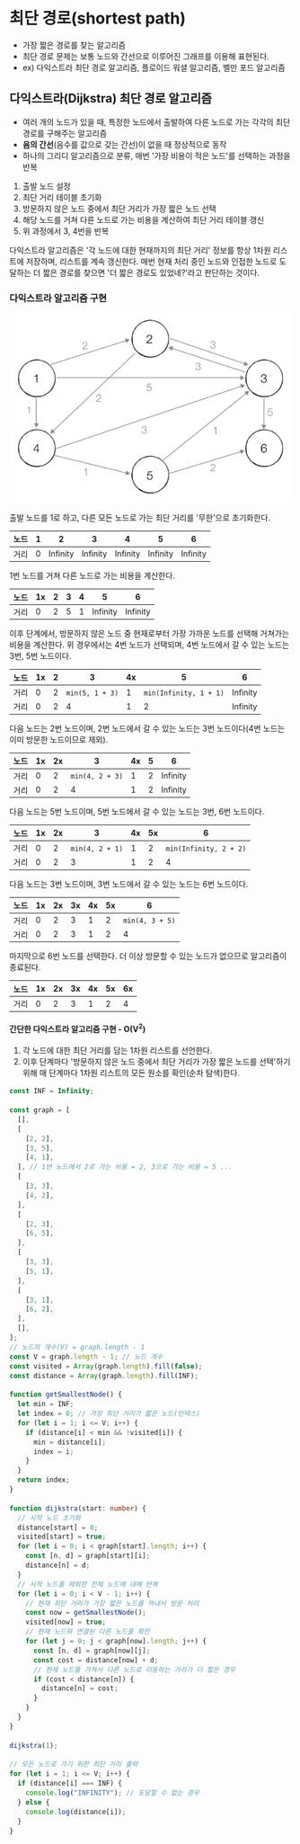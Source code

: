 # 최단 경로(shortest path)

- 가장 짧은 경로를 찾는 알고리즘
- 최단 경로 문제는 보통 노드와 간선으로 이루어진 그래프를 이용해 표현된다.
- ex) 다익스트라 최단 경로 알고리즘, 플로이드 워셜 알고리즘, 벨만 포드 알고리즘

## 다익스트라(Dijkstra) 최단 경로 알고리즘

- 여러 개의 노드가 있을 때, 특정한 노드에서 출발하여 다른 노드로 가는 각각의 최단 경로를 구해주는 알고리즘
- **음의 간선**(음수를 값으로 갖는 간선)이 없을 때 정상적으로 동작
- 하나의 그리디 알고리즘으로 분류, 매번 '가장 비용이 적은 노드'를 선택하는 과정을 반복

1. 출발 노드 설정
2. 최단 거리 테이블 초기화
3. 방문하지 않은 노드 중에서 최단 거리가 가장 짧은 노드 선택
4. 해당 노드를 거쳐 다른 노드로 가는 비용을 계산하여 최단 거리 테이블 갱신
5. 위 과정에서 3, 4번을 반복

다익스트라 알고리즘은 '각 노드에 대한 현재까지의 최단 거리' 정보를 항상 1차원 리스트에 저장하며, 리스트를 계속 갱신한다. 매번 현재 처리 중인 노드와 인접한 노드로 도달하는 더 짧은 경로를 찾으면 '더 짧은 경로도 있었네?'라고 판단하는 것이다.

### 다익스트라 알고리즘 구현

![dijkstra graph example](https://github.com/WilleLee/docs/blob/main/assets/dijkstra_graph_example.jpeg?raw=true)

출발 노드를 1로 하고, 다른 모든 노드로 가는 최단 거리를 '무한'으로 초기화한다.

| 노드 | 1   | 2        | 3        | 4        | 5        | 6        |
| ---- | --- | -------- | -------- | -------- | -------- | -------- |
| 거리 | 0   | Infinity | Infinity | Infinity | Infinity | Infinity |

1번 노드를 거쳐 다른 노드로 가는 비용을 계산한다.

| 노드 | 1x  | 2   | 3   | 4   | 5        | 6        |
| ---- | --- | --- | --- | --- | -------- | -------- |
| 거리 | 0   | 2   | 5   | 1   | Infinity | Infinity |

이후 단계에서, 방문하지 않은 노드 중 현재로부터 가장 가까운 노드를 선택해 거쳐가는 비용을 계산한다. 위 경우에서는 4번 노드가 선택되며, 4번 노드에서 갈 수 있는 노드는 3번, 5번 노드이다.

| 노드 | 1x  | 2   | 3               | 4x  | 5                      | 6        |
| ---- | --- | --- | --------------- | --- | ---------------------- | -------- |
| 거리 | 0   | 2   | `min(5, 1 + 3)` | 1   | `min(Infinity, 1 + 1)` | Infinity |
| 거리 | 0   | 2   | 4               | 1   | 2                      | Infinity |

다음 노드는 2번 노드이며, 2번 노드에서 갈 수 있는 노드는 3번 노드이다(4번 노드는 이미 방문한 노드이므로 제외).

| 노드 | 1x  | 2x  | 3               | 4x  | 5   | 6        |
| ---- | --- | --- | --------------- | --- | --- | -------- |
| 거리 | 0   | 2   | `min(4, 2 + 3)` | 1   | 2   | Infinity |
| 거리 | 0   | 2   | 4               | 1   | 2   | Infinity |

다음 노드는 5번 노드이며, 5번 노드에서 갈 수 있는 노드는 3번, 6번 노드이다.

| 노드 | 1x  | 2x  | 3               | 4x  | 5x  | 6                      |
| ---- | --- | --- | --------------- | --- | --- | ---------------------- |
| 거리 | 0   | 2   | `min(4, 2 + 1)` | 1   | 2   | `min(Infinity, 2 + 2)` |
| 거리 | 0   | 2   | 3               | 1   | 2   | 4                      |

다음 노드는 3번 노드이며, 3번 노드에서 갈 수 있는 노드는 6번 노드이다.

| 노드 | 1x  | 2x  | 3x  | 4x  | 5x  | 6               |
| ---- | --- | --- | --- | --- | --- | --------------- |
| 거리 | 0   | 2   | 3   | 1   | 2   | `min(4, 3 + 5)` |
| 거리 | 0   | 2   | 3   | 1   | 2   | 4               |

마지막으로 6번 노드를 선택한다. 더 이상 방문할 수 있는 노드가 없으므로 알고리즘이 종료된다.

| 노드 | 1x  | 2x  | 3x  | 4x  | 5x  | 6x  |
| ---- | --- | --- | --- | --- | --- | --- |
| 거리 | 0   | 2   | 3   | 1   | 2   | 4   |

#### 간단한 다익스트라 알고리즘 구현 - O(V<sup>2</sup>)

1. 각 노드에 대한 최단 거리를 담는 1차원 리스트를 선언한다.
2. 이후 단계마다 '방문하지 않은 노드 중에서 최단 거리가 가장 짧은 노드를 선택'하기 위해 매 단계마다 1차원 리스트의 모든 원소를 확인(순차 탐색)한다.

```typescript
const INF = Infinity;

const graph = [
  [],
  [
    [2, 2],
    [3, 5],
    [4, 1],
  ], // 1번 노드에서 2로 가는 비용 = 2, 3으로 가는 비용 = 5 ...
  [
    [3, 3],
    [4, 2],
  ],
  [
    [2, 3],
    [6, 5],
  ],
  [
    [3, 3],
    [5, 1],
  ],
  [
    [3, 1],
    [6, 2],
  ],
  [],
];
// 노드의 개수(V) = graph.length - 1
const V = graph.length - 1; // 노드 개수
const visited = Array(graph.length).fill(false);
const distance = Array(graph.length).fill(INF);

function getSmallestNode() {
  let min = INF;
  let index = 0; // 가장 최단 거리가 짧은 노드(인덱스)
  for (let i = 1; i <= V; i++) {
    if (distance[i] < min && !visited[i]) {
      min = distance[i];
      index = i;
    }
  }
  return index;
}

function dijkstra(start: number) {
  // 시작 노드 초기화
  distance[start] = 0;
  visited[start] = true;
  for (let i = 0; i < graph[start].length; i++) {
    const [n, d] = graph[start][i];
    distance[n] = d;
  }
  // 시작 노드를 제외한 전체 노드에 대해 반복
  for (let i = 0; i < V - 1; i++) {
    // 현재 최단 거리가 가장 짧은 노드를 꺼내서 방문 처리
    const now = getSmallestNode();
    visited[now] = true;
    // 현재 노드와 연결된 다른 노드를 확인
    for (let j = 0; j < graph[now].length; j++) {
      const [n, d] = graph[now][j];
      const cost = distance[now] + d;
      // 현재 노드를 거쳐서 다른 노드로 이동하는 거리가 더 짧은 경우
      if (cost < distance[n]) {
        distance[n] = cost;
      }
    }
  }
}

dijkstra(1);

// 모든 노드로 가기 위한 최단 거리 출력
for (let i = 1; i <= V; i++) {
  if (distance[i] === INF) {
    console.log("INFINITY"); // 도달할 수 없는 경우
  } else {
    console.log(distance[i]);
  }
}
```
